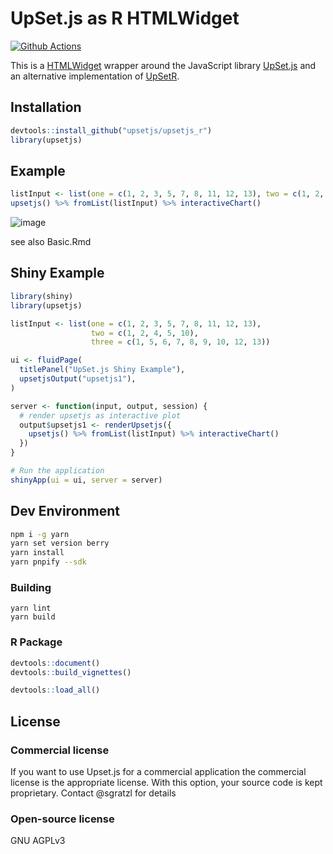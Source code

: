 # UpSet.js as R HTMLWidget
[![Github Actions][github-actions-image]][github-actions-url]


This is a [HTMLWidget](http://www.htmlwidgets.org/) wrapper around the JavaScript library [UpSet.js](https://github.com/upsetjs/upsetjs) and an alternative implementation of [UpSetR](https://www.rdocumentation.org/packages/UpSetR).

## Installation

```R
devtools::install_github("upsetjs/upsetjs_r")
library(upsetjs)
```

## Example

```R
listInput <- list(one = c(1, 2, 3, 5, 7, 8, 11, 12, 13), two = c(1, 2, 4, 5, 10), three = c(1, 5, 6, 7, 8, 9, 10, 12, 13))
upsetjs() %>% fromList(listInput) %>% interactiveChart()
```

![image](https://user-images.githubusercontent.com/4129778/77757309-4a458580-7031-11ea-972a-226a6058777c.png)


see also Basic.Rmd


## Shiny Example

```R
library(shiny)
library(upsetjs)

listInput <- list(one = c(1, 2, 3, 5, 7, 8, 11, 12, 13),
                  two = c(1, 2, 4, 5, 10),
                  three = c(1, 5, 6, 7, 8, 9, 10, 12, 13))

ui <- fluidPage(
  titlePanel("UpSet.js Shiny Example"),
  upsetjsOutput("upsetjs1"),
)

server <- function(input, output, session) {
  # render upsetjs as interactive plot
  output$upsetjs1 <- renderUpsetjs({
    upsetjs() %>% fromList(listInput) %>% interactiveChart()
  })
}

# Run the application
shinyApp(ui = ui, server = server)

```

## Dev Environment

```sh
npm i -g yarn
yarn set version berry
yarn install
yarn pnpify --sdk
```

### Building

```
yarn lint
yarn build
```

### R Package

```R
devtools::document()
devtools::build_vignettes()

devtools::load_all()
```

## License

### Commercial license

If you want to use Upset.js for a commercial application the commercial license is the appropriate license. With this option, your source code is kept proprietary. Contact @sgratzl for details

### Open-source license

GNU AGPLv3

[github-actions-image]: https://github.com/sgratzl/upsetjs_r/workflows/ci/badge.svg
[github-actions-url]: https://github.com/sgratzl/upsetjs_r/actions
[codepen]: https://img.shields.io/badge/CodePen-open-blue?logo=codepen
